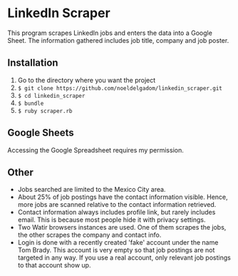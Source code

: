 # LinkedIn Scraper

This program scrapes LinkedIn jobs and enters the data into a Google Sheet.
The information gathered includes job title, company and job poster.

## Installation

1. Go to the directory where you want the project
2. `$ git clone https://github.com/noeldelgadom/linkedin_scraper.git`
3. `$ cd linkedin_scraper`
4. `$ bundle`
5. `$ ruby scraper.rb`

## Google Sheets

Accessing the Google Spreadsheet requires my permission.

## Other

* Jobs searched are limited to the Mexico City area.
* About 25% of job postings have the contact information visible. Hence, more jobs are scanned relative to the contact information retrieved.
* Contact information always includes profile link, but rarely includes email. This is because most people hide it with privacy settings.
* Two Watir browsers instances are used. One of them scrapes the jobs, the other scrapes the company and contact info.
* Login is done with a recently created 'fake' account under the name Tom Brady. This account is very empty so that job postings are not targeted in any way. If you use a real account, only relevant job postings to that account show up. 

